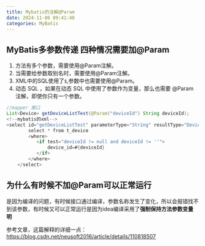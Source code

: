```yaml
---
title: Mybatis的注解@Param
date: 2024-11-06 09:41:48
categories: MyBatis
---
```


## MyBatis多参数传递 四种情况需要加@Param

1. 方法有多个参数，需要使用@Param注解。
2. 当需要给参数取别名时，需要使用@Param注解。
3. XML中的SQL使用了`$`,参数中也需要使用@Param。
4. 动态 SQL ，如果在动态 SQL 中使用了参数作为变量，那么也需要 @Param 注解，即使你只有一个参数。

```java
//mapper 接口
List<Device> getDeviceListTest(@Param("deviceId") String deviceId);
<!--mybatis的xml-->
<select id="getDeviceListTest" parameterType="String" resultType="Device">
        select * from t_device
        <where>
           <if test="deviceId != null and deviceId != ''">
               device_id=#{deviceId}
           </if>
        </where>
    </select>
```

## 为什么有时候不加@Param可以正常运行

是因为编译的问题，有时候接口通过编译，参数名称发生了变化，所以会报错找不到该参数，有时候又可以正常运行是因为idea编译采用了**强制保持方法参数变量明**

参考文章，这篇解释的详细一点：https://blog.csdn.net/neusoft2016/article/details/110818507
